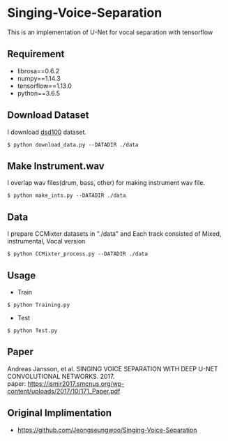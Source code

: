 # Singing-Voice-Separation
This is an implementation of U-Net for vocal separation with tensorflow

## Requirement
- librosa==0.6.2
- numpy==1.14.3
- tensorflow==1.13.0
- python==3.6.5

## Download Dataset
I download [dsd100](https://sigsep.github.io/datasets/dsd100.html) dataset.
<pre><code>$ python download_data.py --DATADIR ./data </code></pre>

## Make Instrument.wav
I overlap wav files(drum, bass, other) for making instrument wav file.
<pre><code>$ python make_ints.py --DATADIR ./data </code></pre>

## Data
I prepare CCMixter datasets in "./data" and Each track consisted of Mixed, instrumental, Vocal version
<pre><code>$ python CCMixter_process.py --DATADIR ./data </code></pre>

## Usage
- Train
<pre><code>$ python Training.py</code></pre>
- Test
<pre><code>$ python Test.py</code></pre>

## Paper
Andreas Jansson, et al. SINGING VOICE SEPARATION WITH DEEP U-NET CONVOLUTIONAL NETWORKS. 2017. <br> paper: https://ismir2017.smcnus.org/wp-content/uploads/2017/10/171_Paper.pdf

## Original Implimentation
* https://github.com/Jeongseungwoo/Singing-Voice-Separation
